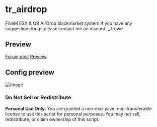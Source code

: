 # tr_airdrop
FiveM ESX & QB AirDrop blackmarket system
If you have any suggestions/bugs please contact me on discord: _.trowe

## Preview
[Forum post](https://forum.cfx.re/t/free-esx-qb-airdrop-black-market-system/5262171)
[Preview]([https://www.youtube.com/watch?v=fng7wd0g_nY&feature=youtu.be](https://youtu.be/WfP8tlS078o))

## Config preview

![image](https://github.com/user-attachments/assets/80ac9a50-c4cd-4527-9749-3b8d8688e0df)


### Do Not Sell or Redistribute

**Personal Use Only**: You are granted a non-exclusive, non-transferable license to use this script for personal purposes. You may not sell, redistribute, or claim ownership of this script.
